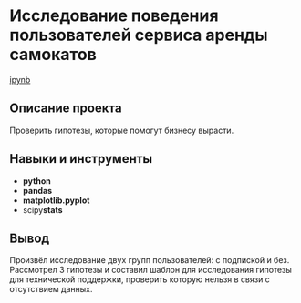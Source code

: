 # Исследование поведения пользователей сервиса аренды самокатов

[ipynb](https://github.com/Mamay-corax/Portfolio/blob/main/Research%20on%20user%20behavior%20of%20scooter%20rental%20services/4.%20%D0%98%D1%81%D1%81%D0%BB%D0%B5%D0%B4%D0%BE%D0%B2%D0%B0%D0%BD%D0%B8%D0%B5%20%D0%BF%D0%BE%D0%B2%D0%B5%D0%B4%D0%B5%D0%BD%D0%B8%D1%8F%20%D0%BF%D0%BE%D0%BB%D1%8C%D0%B7%D0%BE%D0%B2%D0%B0%D1%82%D0%B5%D0%BB%D0%B5%D0%B9%20%D1%81%D0%B5%D1%80%D0%B2%D0%B8%D1%81%D0%B0%20%D0%B0%D1%80%D0%B5%D0%BD%D0%B4%D1%8B%20%D1%81%D0%B0%D0%BC%D0%BE%D0%BA%D0%B0%D1%82%D0%BE%D0%B2.ipynb)

## Описание проекта

Проверить гипотезы, которые помогут бизнесу вырасти.


## Навыки и инструменты

- **python**
- **pandas**
- **matplotlib.pyplot**
- scipy**stats**



## Вывод

Произвёл исследование двух групп пользователей: с подпиской и без. Рассмотрел 3 гипотезы и составил шаблон для исследования гипотезы для технической поддержки, проверить которую нельзя в связи с отсутствием данных.

